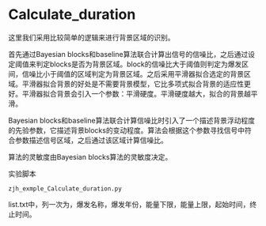 # Calculate_duration



这里我们采用比较简单的逻辑来进行背景区域的识别。

首先通过Bayesian blocks和baseline算法联合计算出信号的信噪比，之后通过设定阈值来判定blocks是否为背景区域。block的信噪比大于阈值则判定为爆发区间，信噪比小于阈值的区域判定为背景区域。之后采用平滑器拟合选定的背景区域。平滑器拟合背景的好处是不需要背景模型，它比多项式拟合背景的适应性更好。平滑器拟合背景会引入一个参数：平滑硬度。平滑硬度越大，拟合的背景越平滑。

Bayesian blocks和baseline算法联合计算信噪比时引入了一个描述背景浮动程度的先验参数，它描述背景blocks的变动程度。算法会根据这个参数寻找信号中符合参数描述信号区域，之后通过该区域计算信噪比。

算法的灵敏度由Bayesian blocks算法的灵敏度决定。


实验脚本
```
zjh_exmple_Calculate_duration.py
```
list.txt中，列一次为，爆发名称，爆发年份，能量下限，能量上限，起始时间，终止时间。


